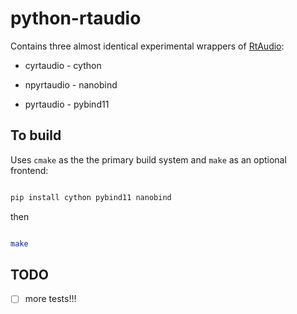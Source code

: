 # python-rtaudio


Contains three almost identical experimental wrappers of [RtAudio](https://github.com/thestk/rtaudio):

- cyrtaudio  - cython

- npyrtaudio - nanobind

- pyrtaudio  - pybind11


## To build

Uses `cmake` as the the primary build system and `make` as an optional frontend:


```bash

pip install cython pybind11 nanobind

```


then


```bash

make

```


## TODO

- [ ] more tests!!!

